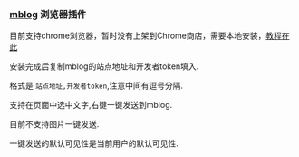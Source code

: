 ### [mblog](https://github.com/mblog-backend/backend) 浏览器插件

目前支持chrome浏览器，暂时没有上架到Chrome商店，需要本地安装，[教程在此](https://www.jianshu.com/p/4f1fa54a5501)

安装完成后复制mblog的站点地址和开发者token填入.

格式是 `站点地址,开发者token`,注意中间有逗号分隔.

支持在页面中选中文字,右键一键发送到mblog.

目前不支持图片一键发送.

一键发送的默认可见性是当前用户的默认可见性.
